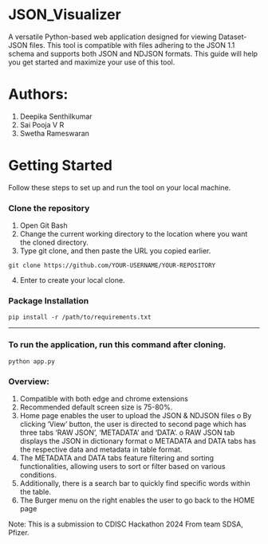 # JSON_Visualizer
   
   A versatile Python-based web application designed for viewing Dataset-JSON files. This tool is compatible with files adhering to the JSON 1.1 schema and supports both JSON and NDJSON formats. This guide will help you get started and maximize your use of this tool.

# Authors:
  1.	Deepika Senthilkumar
  2.	Sai Pooja V R
  3.	Swetha Rameswaran

# Getting Started
Follow these steps to set up and run the tool on your local machine.

### Clone the repository
1. Open Git Bash
2. Change the current working directory to the location where you want the cloned directory.
3. Type git clone, and then paste the URL you copied earlier.
   
  ```
  git clone https://github.com/YOUR-USERNAME/YOUR-REPOSITORY  
  ```

4. Enter to create your local clone.

### Package Installation

  ```
  pip install -r /path/to/requirements.txt
  ```
----

### To run the application, run this command after cloning.

```
python app.py
```
### Overview:

1. Compatible with both edge and chrome extensions
2. Recommended default screen size is 75-80%.
3. Home page enables the user to upload the JSON & NDJSON files
    o	By clicking ‘View’ button, the user is directed to second page which has three tabs ‘RAW JSON’, ‘METADATA’ and ‘DATA’.
    o	RAW JSON tab displays the JSON in dictionary format
    o	METADATA and DATA tabs has the respective data and metadata in table format.
 4. The METADATA and DATA tabs feature filtering and sorting functionalities, allowing users to sort or filter based on various conditions.
 5. Additionally, there is a search bar to quickly find specific words within the table.
 6. The Burger menu on the right enables the user to go back to the HOME page

Note: This is a submission to CDISC Hackathon 2024 From team SDSA, Pfizer.
